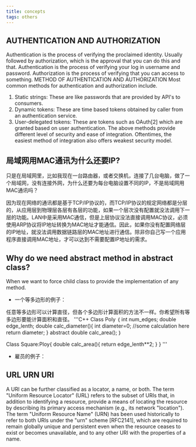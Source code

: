 ```yaml
---
title: concepts
tags: others
---
```

## AUTHENTICATION AND AUTHORIZATION
Authentication is the process of verifying the proclaimed identity. Usually followed by authorization, which is the approval that you can do this and that. Authentication is the process of verifying your log in username and password. Authorization is the process of verifying that you can access to something.
METHOD OF AUTHENTICATION AND AUTHORIZATION
Most common methods for authentication and authorization include.
1.	Static strings: These are like passwords that are provided by API's to consumers.
2.	Dynamic tokens: These are time based tokens obtained by caller from an authentication service.
3.	User-delegated tokens: These are tokens such as OAuth[2] which are granted based on user authentication.
The above methods provide different level of security and ease of integration. Oftentimes, the easiest method of integration also offers weakest security model.

## 局域网用MAC通讯为什么还要IP?
只是在局域网里，比如我现在一台路由器，或者交换机，连接了几台电脑，做了一个局域网，没有连接外网，为什么还要为每台电脑设置不同的IP，不是局域网用MAC通讯吗？

因为现在网络的通讯都是基于TCP/IP协议的，而TCP/IP协议的规定网络都是分层的，从应用层到物理层各层有各层的功能，如果一个层次没有配置就没法调用下一层的功能。LAN中是采用MAC通信，但是上层协议没法直接调用MAC协议，必须使用ARP协议将IP地址转换为MAC地址才能通信。因此，如果你没有配置网络层的IP地址，就没法调用数据链路层的MAC地址进行通信。除非你自己写一个应用程序直接调用MAC地址，才可以达到不需要配置IP地址的需求。
## Why do we need abstract method in abstract class?

When we want to force child class to provide the implementation of any method.

- 一个等多边形的例子：

任意等多边形可以计算直径，但各个多边形计算面积的方法不一样。你希望所有等多边形要能计算面积和直径。
'''C++
Class Poly ｛
    int num_edges;
    double edge_lenth;
    double calc_diameter(){
        int diameter=0;
        //some calculation here
        return diameter;
    } 
    abstract double calc_area();
｝

Class Square:Ploy{
    double calc_area(){
        return edge_lenth**2;
    }
}
'''
- 雇员的例子：
## URL URN URI
A URI can be further classified as a locator, a name, or both. The term "Uniform Resource Locator" (URL) refers to the subset of URIs that, in addition to identifying a resource, provide a means of locating the resource by describing its primary access mechanism (e.g., its network "location"). The term "Uniform Resource Name" (URN) has been used historically to refer to both URIs under the "urn" scheme [RFC2141], which are required to remain globally unique and persistent even when the resource ceases to exist or becomes unavailable, and to any other URI with the properties of a name.